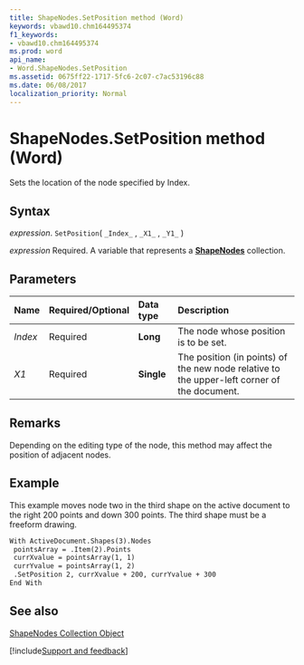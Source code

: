 ```yaml
---
title: ShapeNodes.SetPosition method (Word)
keywords: vbawd10.chm164495374
f1_keywords:
- vbawd10.chm164495374
ms.prod: word
api_name:
- Word.ShapeNodes.SetPosition
ms.assetid: 0675ff22-1717-5fc6-2c07-c7ac53196c88
ms.date: 06/08/2017
localization_priority: Normal
---
```



# ShapeNodes.SetPosition method (Word)

Sets the location of the node specified by Index.


## Syntax

_expression_. `SetPosition`( `_Index_` , `_X1_` , `_Y1_` )

_expression_ Required. A variable that represents a **[ShapeNodes](Word.shapenodes.md)** collection.


## Parameters



|Name|Required/Optional|Data type|Description|
|:-----|:-----|:-----|:-----|
| _Index_|Required| **Long**|The node whose position is to be set.|
| _X1_|Required| **Single**|The position (in points) of the new node relative to the upper-left corner of the document.|

## Remarks

Depending on the editing type of the node, this method may affect the position of adjacent nodes.


## Example

This example moves node two in the third shape on the active document to the right 200 points and down 300 points. The third shape must be a freeform drawing.


```vb
With ActiveDocument.Shapes(3).Nodes 
 pointsArray = .Item(2).Points 
 currXvalue = pointsArray(1, 1) 
 currYvalue = pointsArray(1, 2) 
 .SetPosition 2, currXvalue + 200, currYvalue + 300 
End With
```


## See also


[ShapeNodes Collection Object](Word.shapenodes.md)

[!include[Support and feedback](~/includes/feedback-boilerplate.md)]